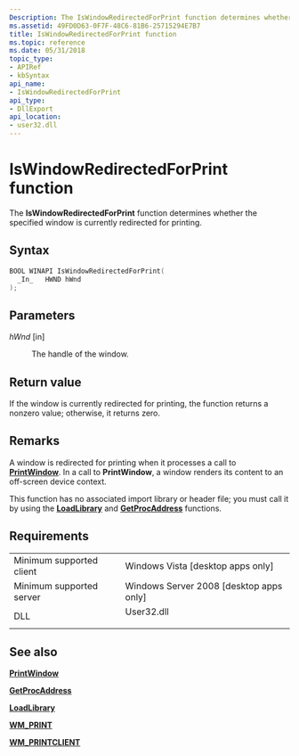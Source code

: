 ```yaml
---
Description: The IsWindowRedirectedForPrint function determines whether the specified window is currently redirected for printing.
ms.assetid: 49FD0D63-0F7F-48C6-81B6-25715294E7B7
title: IsWindowRedirectedForPrint function
ms.topic: reference
ms.date: 05/31/2018
topic_type: 
- APIRef
- kbSyntax
api_name: 
- IsWindowRedirectedForPrint
api_type: 
- DllExport
api_location: 
- user32.dll
---
```


# IsWindowRedirectedForPrint function

The **IsWindowRedirectedForPrint** function determines whether the specified window is currently redirected for printing.

## Syntax


```C++
BOOL WINAPI IsWindowRedirectedForPrint(
  _In_   HWND hWnd
);
```



## Parameters

<dl> <dt>

*hWnd* \[in\]
</dt> <dd>

The handle of the window.

</dd> </dl>

## Return value

If the window is currently redirected for printing, the function returns a nonzero value; otherwise, it returns zero.

## Remarks

A window is redirected for printing when it processes a call to [**PrintWindow**](/windows/desktop/api/Winuser/nf-winuser-printwindow). In a call to **PrintWindow**, a window renders its content to an off-screen device context.

This function has no associated import library or header file; you must call it by using the [**LoadLibrary**](/windows/desktop/api/libloaderapi/nf-libloaderapi-loadlibrarya) and [**GetProcAddress**](/windows/desktop/api/libloaderapi/nf-libloaderapi-getprocaddress) functions.

## Requirements



|                                     |                                                                                       |
|-------------------------------------|---------------------------------------------------------------------------------------|
| Minimum supported client<br/> | Windows Vista \[desktop apps only\]<br/>                                        |
| Minimum supported server<br/> | Windows Server 2008 \[desktop apps only\]<br/>                                  |
| DLL<br/>                      | <dl> <dt>User32.dll</dt> </dl> |



## See also

<dl> <dt>

[**PrintWindow**](/windows/desktop/api/Winuser/nf-winuser-printwindow)
</dt> <dt>

[**GetProcAddress**](/windows/desktop/api/libloaderapi/nf-libloaderapi-getprocaddress)
</dt> <dt>

[**LoadLibrary**](/windows/desktop/api/libloaderapi/nf-libloaderapi-loadlibrarya)
</dt> <dt>

[**WM\_PRINT**](/windows/desktop/gdi/wm-print)
</dt> <dt>

[**WM\_PRINTCLIENT**](/windows/desktop/gdi/wm-printclient)
</dt> </dl>

 

